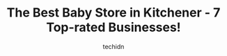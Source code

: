 ---
layout: ampstory
image: https://i0.wp.com/www.auto.or.id/wp-content/uploads/2023/06/kindestcup-0-kitchener-1686323775.png?resize=640,853
author: techidn
featured: false
description: Kitchener, Ontario, Canada is a haven for Baby Store enthusiasts, boasting an impressive array of 7 top-notch establishments. Whether youre a seasoned connoisseur or simply curious to explo
title: The Best Baby Store in Kitchener - 7 Top-rated Businesses!
cover:
   title: The Best Baby Store in Kitchener - 7 Top-rated Businesses!
   subtitle: AUTO.OR.ID
   background: https://www.auto.or.id/wp-content/uploads/2023/06/kindestcup-0-kitchener-1686323775.png

pages: 
 - layout: thirds
   top: <h1>#1 BabiesRUs</h1>
   bottom: "<p>I would give them 0 if I could. Im 7 months pregnant and went to the store( Stone Road Mall, Guelph) today to buy some clothing for my baby, I went to the cash and this </p>"
   background: https://www.auto.or.id/wp-content/uploads/2023/06/kindestcup-1-kitchener-1686323777.jpeg
   backgroundblur: true
 - layout: thirds
   top: <h1>#2 ToysRUs</h1>
   bottom: "<p>419 Fairway Rd S, Kitchener, ON N2C 1X4, Canada</p>"
   background: https://www.auto.or.id/wp-content/uploads/2023/06/kindestcup-2-kitchener-1686323778.jpeg
   cta:
      link: https://www.auto.or.id/the-best-baby-store-in-kitchener-7-top-rated-businesses/
      text: The Best Baby Store in Kitchener - 7 Top-rated Businesses!
 - layout: thirds
   top: <h1>#3 Carters - OshKosh Bgosh</h1>
   bottom: "<p>230 The Boardwalk #4, Kitchener, ON N2N 0B1, Canada</p>"
   background: https://images.unsplash.com/photo-1618157176697-1bdb104f2896?ixlib=rb-4.0.3&ixid=MnwxMjA3fDB8MHxwaG90by1wYWdlfHx8fGVufDB8fHx8&auto=format&fit=crop&w=640&h=853&q=80
   cta:
      link: https://www.auto.or.id/the-best-baby-store-in-kitchener-7-top-rated-businesses/
      text: The Best Baby Store in Kitchener - 7 Top-rated Businesses!
 - layout: thirds
   top: <h1>#4 Carters - OshKosh Bgosh</h1>
   bottom: "<p>15 King St S Suite 2, Waterloo, ON N2J 1N9, Canada</p>"
   background: https://images.unsplash.com/photo-1484136063621-1acbc3b4ec98?ixlib=rb-4.0.3&ixid=MnwxMjA3fDB8MHxwaG90by1wYWdlfHx8fGVufDB8fHx8&auto=format&fit=crop&w=640&h=853&q=80
   cta:
      link: https://www.auto.or.id/the-best-baby-store-in-kitchener-7-top-rated-businesses/
      text: The Best Baby Store in Kitchener - 7 Top-rated Businesses!
 - layout: thirds
   top: <h1>#5 Carters - OshKosh Bgosh</h1>
   bottom: "<p>655 Fairway Rd S Unit A1c, Kitchener, ON N2C 1X4, Canada</p>"
   background: https://images.unsplash.com/photo-1542362567-b07e54358753?ixlib=rb-4.0.3&ixid=MnwxMjA3fDB8MHxwaG90by1wYWdlfHx8fGVufDB8fHx8&auto=format&fit=crop&w=640&h=853&q=80
   cta:
      link: https://www.auto.or.id/the-best-baby-store-in-kitchener-7-top-rated-businesses/
      text: The Best Baby Store in Kitchener - 7 Top-rated Businesses!
 - layout: thirds
   top: <h1>#6 Baby Charlotte</h1>
   bottom: "<p>692 Belmont Ave W, Kitchener, ON N2M 1N6, Canada</p>"
   background: https://images.unsplash.com/photo-1632275232150-428816910c50?ixlib=rb-4.0.3&ixid=MnwxMjA3fDB8MHxwaG90by1wYWdlfHx8fGVufDB8fHx8&auto=format&fit=crop&w=640&h=853&q=80
   cta:
      link: https://www.auto.or.id/the-best-baby-store-in-kitchener-7-top-rated-businesses/
      text: The Best Baby Store in Kitchener - 7 Top-rated Businesses!
 - layout: thirds
   top: <h1>#7 Diapers n More</h1>
   bottom: "<p>525 Highland Rd W #410, Kitchener, ON N2M 5P4, Canada</p>"
   background: https://images.unsplash.com/photo-1633713368363-2b04dadce462?ixlib=rb-4.0.3&ixid=MnwxMjA3fDB8MHxwaG90by1wYWdlfHx8fGVufDB8fHx8&auto=format&fit=crop&w=640&h=853&q=80
   cta:
      link: https://www.auto.or.id/the-best-baby-store-in-kitchener-7-top-rated-businesses/
      text: The Best Baby Store in Kitchener - 7 Top-rated Businesses!
 - layout: thirds
   middle: Continue reading...
   background: https://images.unsplash.com/photo-1508974576580-36a2f92ad3bc?ixlib=rb-4.0.3&ixid=MnwxMjA3fDB8MHxwaG90by1wYWdlfHx8fGVufDB8fHx8&auto=format&fit=crop&w=640&h=853&q=80
   cta:
      link: https://www.auto.or.id/the-best-baby-store-in-kitchener-7-top-rated-businesses/
      text: The Best Baby Store in Kitchener - 7 Top-rated Businesses!

---